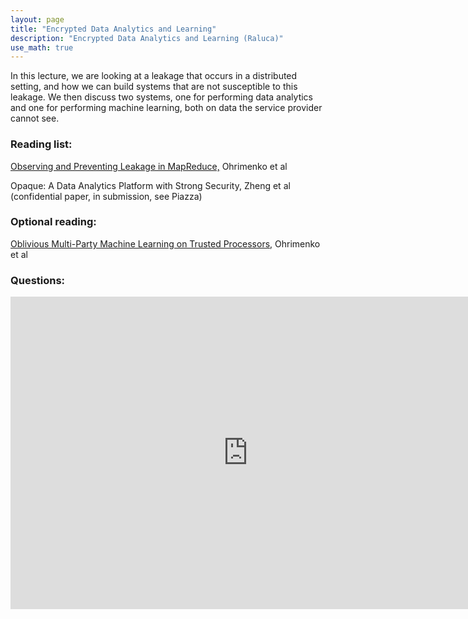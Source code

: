 ```yaml
---
layout: page
title: "Encrypted Data Analytics and Learning"
description: "Encrypted Data Analytics and Learning (Raluca)"
use_math: true
---
```


In this lecture, we are looking at a leakage that occurs in a distributed setting, and how we can build systems that are not susceptible to this leakage. We then discuss two systems, one for performing data analytics and one for performing machine learning, both on data the service provider cannot see.


### Reading list:


<a href="http://dl.acm.org/citation.cfm?id=2813695">Observing and Preventing Leakage in MapReduce,</a> Ohrimenko et al 


Opaque: A Data Analytics Platform with Strong Security, Zheng et al   (confidential paper, in submission, see Piazza)

### Optional reading:

<a href="https://www.usenix.org/system/files/conference/usenixsecurity16/sec16_paper_ohrimenko.pdf">
Oblivious Multi-Party Machine Learning on Trusted Processors</a>, Ohrimenko et al

### Questions:


<iframe src="https://docs.google.com/a/berkeley.edu/forms/d/e/1FAIpQLSfUk8eeUfQ3SWzj3QKVuG9FSKQGLuVGDVuSINHvU6wqNnlkOQ/viewform?embedded=true" width="760" height="500" frameborder="0" marginheight="0" marginwidth="0">Loading...</iframe>

<!-- ![ML-Lifecycle](assets/images/ml-lifecycle.jpg){:width="400px"}

While much of the focus of machine learning research is on the process of training models (i.e., learning) there are a unique set of challenges around the process of serving and updating those models that is often overlooked.
In this lecture we will explore the bigger machine learning life-cycle and discuss the challenges around serving predictions.

## Reading lists:

### Prediction Serving Systems [?Student Presenters?]
1. *Deepak Agarwal, Bo Long, Jonathan Traupman, Doris Xin, and Liang Zhang.* 2014. [**LASER: a scalable response prediction platform for online advertising.**](http://dl.acm.org/citation.cfm?id=2556252) In Proceedings of the 7th ACM international conference on Web search and data mining (WSDM '14).


### Managing the ML Lifecycle [?Student Presenters?]
1. *Xinran He, Junfeng Pan, Ou Jin, Tianbing Xu, Bo Liu, Tao Xu, Yanxin Shi, Antoine Atallah, Ralf Herbrich, Stuart Bowers, and Joaquin Quiñonero Candela.* 2014. [**Practical Lessons from Predicting Clicks on Ads at Facebook.**](http://dl.acm.org/citation.cfm?id=2648589) In Proceedings of the Eighth International Workshop on Data Mining for Online Advertising (ADKDD'14).

1. *D. Sculley, Gary Holt, Daniel Golovin, Eugene Davydov, Todd Phillips, Dietmar Ebner, Vinay Chaudhary, Michael Young* 2014. [**Machine Learning: The High Interest Credit Card of Technical Debt**](http://research.google.com/pubs/pub43146.html). SE4ML: Software Engineering for Machine Learning (NIPS 2014 Workshop)


### Questions:

1. What differentiates serving machine learning models from standard data serving?

1. Name one way in which algorithmic advances simplify model serving and one way in which they add additional challenges.
 -->


<!--

Formatting with Kramdown (github style markdown):

https://github.com/adam-p/markdown-here/wiki/Markdown-Cheatsheet

# heading 1
## heading 2
### heading 3


# A list

1. a
1. b
1. c

*italic*
**bold**

```scala
// this is scala
def f(x) = x + 3
```

```bash
%> echo "the end" | less
```


# An inline equation without number:

this is all about $x$ and $\alpha$:

$$
3x + 5
$$

# An inline equation with numbering

\begin{align}
y \propto \frac{x \sin x} {\int_0^\infty x \sin x}
\end{align}
 -->

<!-- {: style="text-align: center"} -->



